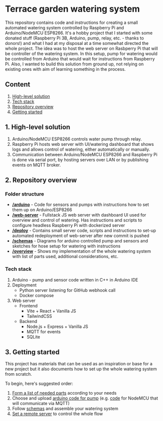 # Terrace garden watering system

This repository contains code and instructions for creating a small automated watering system controlled by Raspberry Pi and Arduino/NodeMCU ESP8266. It's a hobby project that I started with some donated stuff (Raspberry Pi 3B, Arduino, pump, relay, etc. - thanks to donors!) and what I had at my disposal at a time somewhat directed the whole project. The idea was to host the web server on Rasbperry Pi that will be controller of the watering system. In this setup, pump for watering would be controlled from Arduino that would wait for instructions from Raspberry Pi. Also, I wanted to build this solution from ground up, not relying on existing ones with aim of learning something in the process.

## Content
1. [High-level solution](#1-high-level-solution)
2. [Tech stack](#2-tech-stack)
3. [Repository overview](#2-repository-overview)
4. [Getting started](#3-getting-started)

## 1. High-level solution
1. Arduino/NodeMCU ESP8266 controls water pump through relay.
2. Raspberry Pi hosts web server with UI/watering dashboard that shows logs and allows control of watering, either automatically or manually.
3. Communication between Arduino/NodeMCU ESP8266 and Raspberry Pi is done via serial port, by hosting servers over LAN or by publishing events on MQTT broker.

## 2. Repository overview
### Folder structure
- [**/arduino**](arduino) - Code for sensors and pumps with instructions how to set them up on Arduino/ESP8266
- [**/web-server**](web-server) - Fullstack JS web server with dashboard UI used for overview and control of watering. Has instructions and scripts to configure headless Raspberry Pi with dockerized server
- [**/deploy**](deploy) - Contains small server code, scripts and instructions to set-up automated redeployment of web-server after new commit is pushed
- [**/schemas**](schemas) - Diagrams for arduino controlled pump and sensors and sketches for hose setup for watering with instructions
- [**/overview**](overview) - Shows my implementation of the whole watering system with list of parts used, additional considerations, etc.

### Tech stack
1. Arduino - pump and sensor code written in C++ in Arduino IDE
2. Deployment
    - Python server listening for GitHub webhook call
    - Docker compose
3. Web server
    - Frontend
        - Vite + React + Vanilla JS
        - TailwindCSS
    - Backend
        - Node.js + Express + Vanilla JS
        - MQTT for events
        - SQLite

## 3. Getting started
This project has materials that can be used as an inspiration or base for a new project but it also documents how to set up the whole watering system from scratch.

To begin, here's suggested order:
1. [Form a list of needed parts](overview/PARTS.md) according to your needs
2. Choose and upload [arduino code for pump](arduino/pump) (e.g. [code](arduino/pump/mqtt-pump.cpp) for NodeMCU that will communicate via MQTT)
3. Follow [schemas](schemas) and assemble your watering system
4. [Set a remote server](web-server/README.md) to control the whole flow

